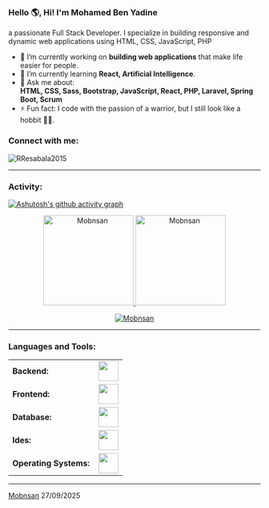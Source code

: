<link rel="stylesheet" type='text/css' href="https://cdn.jsdelivr.net/gh/devicons/devicon@latest/devicon.min.css" />

### Hello 🌎, Hi! I'm Mohamed Ben Yadine

a passionate Full Stack Developer. I specialize in building responsive and dynamic web applications using HTML, CSS, JavaScript, PHP


- 🔭 I’m currently working on **building web applications** that make life easier for people.  
- 🌱 I’m currently learning **React, Artificial Intelligence**.  
- 💬 Ask me about:  
  **HTML, CSS, Sass, Bootstrap, JavaScript, React, PHP, Laravel, Spring Boot, Scrum**  
- ⚡ Fun fact: I code with the passion of a warrior, but I still look like a hobbit 🧙‍♂️.

<h3 align="left">Connect with me:</h3>
<p align="left">
<a href="https://twitter.com/RenatoResabala" target="blank"><i align="center" class="devicon-twitter-original" alt="Renato_Resabala" height="40" width="60" ></i>
</a>
<a href="https://www.linkedin.com/in/renato-r-611795133/" target="blank"><i align="center" class="devicon-linkedin-plain colored" alt="mobn" height="40" width="60" ></i>
</a>
</p>

<p align="left"> <img src="https://komarev.com/ghpvc/?username=RResabala2015&label=Profile%20views&color=0e75b6&style=flat" alt="RResabala2015" /> </p>


------
<h3 align="left">Activity:</h3>

[![Ashutosh's github activity graph](https://github-readme-activity-graph.vercel.app/graph?username=Mobnsan&bg_color=100f0f&color=4c5e9e&line=4c569e&point=403e41&area=true&hide_border=true)](https://github.com/ashutosh00710/github-readme-activity-graph)

<div align="center">
  <a href="https://github.com/Mobnsan">
    <img height="180em" src="https://github-readme-stats.vercel.app/api/top-langs?username=Mobnsan&show_icons=true&locale=en&layout=compact&theme=tokyonight" alt="Mobnsan"/>
    <img height="180em" src="https://github-readme-stats.vercel.app/api?username=Mobnsan&show_icons=true&locale=en&layout=compact&theme=tokyonight" alt="Mobnsan"/>
  </a>
</div>
<p align="center">
  <a href="https://github.com/Mobnsan">
    <img src="https://github-readme-streak-stats.herokuapp.com/?user=Mobnsan&&theme=tokyonight" alt="Mobnsan" />
  </a>
</p>

------
<h3 align="left">Languages and Tools:</h3>
<table>
    <tr>
        <td style="font-weight: bold; padding-right: 10px; vertical-align: center; border: none;">Backend:</td>
        <td><img height="40" src="https://skillicons.dev/icons?i=php,python,laravel"/></td>
    </tr>
    <tr>
        <td style="font-weight: bold; padding-right: 10px; vertical-align: center;">Frontend:</td>
        <td><img height="40" src="https://skillicons.dev/icons?i=react,bootstrap,html,css,sass,js,figma"/></td>
    </tr>
    <tr>
        <td style="font-weight: bold; padding-right: 10px; vertical-align: center; border: none;">Database:</td>
        <td><img height="40" src="https://skillicons.dev/icons?i=mysql,mongodb"/></td>
    </tr>
    <tr>
        <td style="font-weight: bold; padding-right: 10px; vertical-align: center; border: none;">Ides:</td>
        <td><img height="40" src="https://skillicons.dev/icons?i=vscode,phpstorm,eclipse,visualstudio,webstorm,sublime"/></td>
    </tr>
    <tr>
        <td style="font-weight: bold; padding-right: 10px; vertical-align: center; border: none;">Operating Systems:</td>
        <td><img height="40" src="https://skillicons.dev/icons?i=windows"/></td>
    </tr>
</table>

------
[Mobnsan](https://github.com/Mobnsan)
27/09/2025
